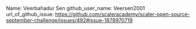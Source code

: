 Name: Veerbahadur Sen
github_user_name: Veersen2001
url_of_github_issue:  https://github.com/scaleracademy/scaler-open-source-september-challenge/issues/492#issue-1878970719